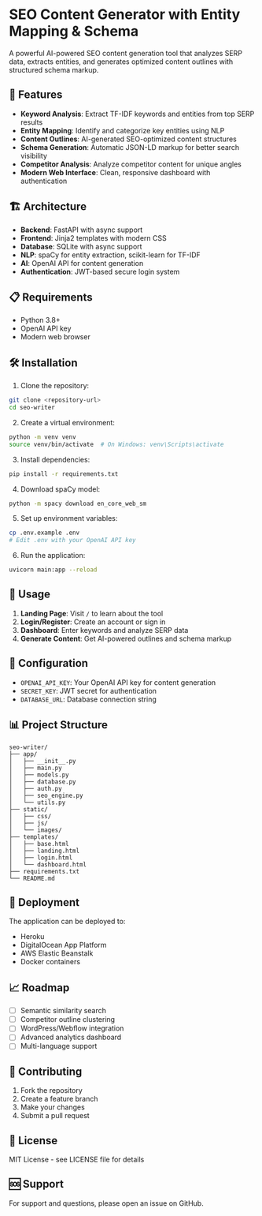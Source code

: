 # SEO Content Generator with Entity Mapping & Schema

A powerful AI-powered SEO content generation tool that analyzes SERP data, extracts entities, and generates optimized content outlines with structured schema markup.

## 🚀 Features

- **Keyword Analysis**: Extract TF-IDF keywords and entities from top SERP results
- **Entity Mapping**: Identify and categorize key entities using NLP
- **Content Outlines**: AI-generated SEO-optimized content structures
- **Schema Generation**: Automatic JSON-LD markup for better search visibility
- **Competitor Analysis**: Analyze competitor content for unique angles
- **Modern Web Interface**: Clean, responsive dashboard with authentication

## 🏗️ Architecture

- **Backend**: FastAPI with async support
- **Frontend**: Jinja2 templates with modern CSS
- **Database**: SQLite with async support
- **NLP**: spaCy for entity extraction, scikit-learn for TF-IDF
- **AI**: OpenAI API for content generation
- **Authentication**: JWT-based secure login system

## 📋 Requirements

- Python 3.8+
- OpenAI API key
- Modern web browser

## 🛠️ Installation

1. Clone the repository:
```bash
git clone <repository-url>
cd seo-writer
```

2. Create a virtual environment:
```bash
python -m venv venv
source venv/bin/activate  # On Windows: venv\Scripts\activate
```

3. Install dependencies:
```bash
pip install -r requirements.txt
```

4. Download spaCy model:
```bash
python -m spacy download en_core_web_sm
```

5. Set up environment variables:
```bash
cp .env.example .env
# Edit .env with your OpenAI API key
```

6. Run the application:
```bash
uvicorn main:app --reload
```

## 🎯 Usage

1. **Landing Page**: Visit `/` to learn about the tool
2. **Login/Register**: Create an account or sign in
3. **Dashboard**: Enter keywords and analyze SERP data
4. **Generate Content**: Get AI-powered outlines and schema markup

## 🔧 Configuration

- `OPENAI_API_KEY`: Your OpenAI API key for content generation
- `SECRET_KEY`: JWT secret for authentication
- `DATABASE_URL`: Database connection string

## 📊 Project Structure

```
seo-writer/
├── app/
│   ├── __init__.py
│   ├── main.py
│   ├── models.py
│   ├── database.py
│   ├── auth.py
│   ├── seo_engine.py
│   └── utils.py
├── static/
│   ├── css/
│   ├── js/
│   └── images/
├── templates/
│   ├── base.html
│   ├── landing.html
│   ├── login.html
│   └── dashboard.html
├── requirements.txt
└── README.md
```

## 🚀 Deployment

The application can be deployed to:
- Heroku
- DigitalOcean App Platform
- AWS Elastic Beanstalk
- Docker containers

## 📈 Roadmap

- [ ] Semantic similarity search
- [ ] Competitor outline clustering
- [ ] WordPress/Webflow integration
- [ ] Advanced analytics dashboard
- [ ] Multi-language support

## 🤝 Contributing

1. Fork the repository
2. Create a feature branch
3. Make your changes
4. Submit a pull request

## 📄 License

MIT License - see LICENSE file for details

## 🆘 Support

For support and questions, please open an issue on GitHub.

